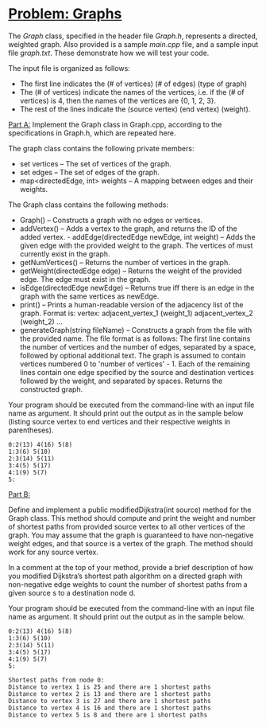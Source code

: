 # <ins>Problem: Graphs</ins>

The *Graph* class, specified in the header file *Graph.h*, represents a directed, weighted graph. Also provided is a sample *main.cpp* file, and a sample 
input file *graph.txt*. These demonstrate how we will test your code.

The input file is organized as follows:
* The first line indicates the (# of vertices) (# of edges) (type of graph)
* The (# of vertices) indicate the names of the vertices, i.e. if the (# of vertices) is 4,
then the names of the vertices are {0, 1, 2, 3}.
* The rest of the lines indicate the (source vertex) (end vertex) (weight).

<ins>Part A:</ins>
Implement the Graph class in Graph.cpp, according to the specifications in Graph.h, which are repeated here.

The graph class contains the following private members:
* set<int> vertices – The set of vertices of the graph.
* set<directedEdge> edges – The set of edges of the graph.
* map<directedEdge, int> weights – A mapping between edges and their weights.

The Graph class contains the following methods:
* Graph() – Constructs a graph with no edges or vertices.
* addVertex() – Adds a vertex to the graph, and returns the ID of the added vertex. - addEdge(directedEdge newEdge, int weight) – Adds the given edge with the
provided weight to the graph. The vertices of <newEdge> must currently
exist in the graph.
* getNumVertices() – Returns the number of vertices in the graph.
* getWeight(directedEdge edge) – Returns the weight of the provided edge. The
edge must exist in the graph.
* isEdge(directedEdge newEdge) – Returns true iff there is an edge in the graph
with the same vertices as newEdge.
* print() – Prints a human-readable version of the adjacency list of the graph.
Format is: vertex: adjacent_vertex_1 (weight_1) adjacent_vertex_2
(weight_2) ...
* generateGraph(string fileName) – Constructs a graph from the file with the
provided name. The file format is as follows: The first line contains the number of vertices and the number of edges, separated by a space, followed by optional additional text. The graph is assumed to contain vertices numbered 0 to 'number of vertices' - 1. Each of the remaining lines contain one edge specified by the source and destination vertices followed by the weight, and separated by spaces.
Returns the constructed graph.

Your program should be executed from the command-line with an input file name as argument. It should print out the output as in the sample below (listing source vertex to end vertices and their respective weights in parentheses).

    0:2(13) 4(16) 5(8) 
    1:3(6) 5(10) 
    2:3(14) 5(11) 
    3:4(5) 5(17) 
    4:1(9) 5(7)
    5:
    
<ins>Part B:</ins>

Define and implement a public modifiedDijkstra(int source) method for the Graph class. This method should compute and print the weight and number of shortest paths from provided source vertex to all other vertices of the graph. You may assume that the graph is guaranteed to have non-negative weight edges, and that source is a vertex of the graph. The method should work for any source vertex.

In a comment at the top of your method, provide a brief description of how you modified Dijkstra’s shortest path algorithm on a directed graph with non-negative edge weights to count the number of shortest paths from a given source s to a destination node d.

Your program should be executed from the command-line with an input file name as argument. It should print out the output as in the sample below.

    0:2(13) 4(16) 5(8) 
    1:3(6) 5(10) 
    2:3(14) 5(11) 
    3:4(5) 5(17) 
    4:1(9) 5(7)
    5:
    
    Shortest paths from node 0:
    Distance to vertex 1 is 25 and there are 1 shortest paths 
    Distance to vertex 2 is 13 and there are 1 shortest paths 
    Distance to vertex 3 is 27 and there are 1 shortest paths 
    Distance to vertex 4 is 16 and there are 1 shortest paths 
    Distance to vertex 5 is 8 and there are 1 shortest paths
 
